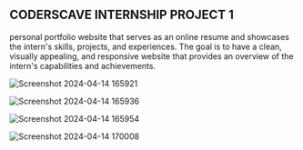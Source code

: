 ##  CODERSCAVE INTERNSHIP PROJECT 1  ##

personal portfolio website that serves as an online resume and showcases
the intern's skills, projects, and experiences. The goal is to have a clean, visually
appealing, and responsive website that provides an overview of the intern's
capabilities and achievements.

![Screenshot 2024-04-14 165921](https://github.com/RAYUDUPALURI/personal-portfolio-website-Coderscave/assets/152466129/b849665e-1df7-438e-9483-4890c5faefe2)

![Screenshot 2024-04-14 165936](https://github.com/RAYUDUPALURI/personal-portfolio-website-Coderscave/assets/152466129/f543c217-6d80-4f45-9334-f12f9bb7b032)

![Screenshot 2024-04-14 165954](https://github.com/RAYUDUPALURI/personal-portfolio-website-Coderscave/assets/152466129/0b2bdda4-3760-47f4-acd4-3340ed1e1714)

![Screenshot 2024-04-14 170008](https://github.com/RAYUDUPALURI/personal-portfolio-website-Coderscave/assets/152466129/8c7ffc83-2c17-416b-b50f-bd8c1b1ad7b6)

